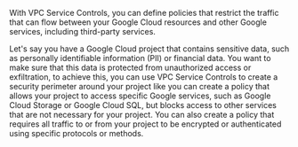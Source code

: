 With VPC Service Controls, you can define policies that restrict the traffic that can flow between your Google Cloud resources and other Google services, including third-party services.

Let's say you have a Google Cloud project that contains sensitive data, such as personally identifiable information (PII) or financial data. You want to make sure that this data is protected from unauthorized access or exfiltration, to achieve this, you can use VPC Service Controls to create a security perimeter around your project  like you can create a policy that allows your project to access specific Google services, such as Google Cloud Storage or Google Cloud SQL, but blocks access to other services that are not necessary for your project. You can also create a policy that requires all traffic to or from your project to be encrypted or authenticated using specific protocols or methods.